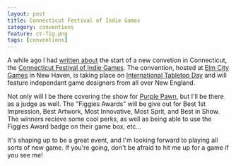 ```yaml
---
layout: post
title: Connecticut Festival of Indie Games
category: conventions
feature: ct-fig.png
tags: [conventions]
---
```


A while ago I had [written about](http://www.purplepawn.com/2016/02/connecticut-festival-of-indie-games/) the start of a new convetion in Connecticut, the [Connecticut Festival of Indie Games](http://ct-fig.com). The convention, hosted at [Elm City Games](https://www.facebook.com/ElmCityGames/) in New Haven, is taking place on [International Tabletop Day](http://geekandsundry.com/table-top-day/) and will feature independant game designers from all over New England.

Not only will I be there covering the show for [Purple Pawn](http://purplepawn.com), but I'll be there as a judge as well. The "Figgies Awards" will be give out for Best 1st Impression, Best Artwork, Most Innovative, Most Sprit, and Best in Show. The winners recieve some cool perks, as well as being able to use the Figgies Award badge on their game box, etc...

It's shaping up to be a great event, and I'm looking forward to playing all sorts of new game. If you're going, don't be afraid to hit me up for a game if you see me!

